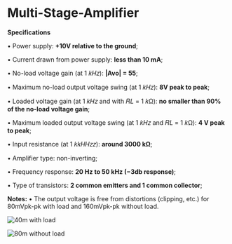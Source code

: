 # Multi-Stage-Amplifier

**Specifications**

• Power supply: **+10V relative to the ground**;

• Current drawn from power supply: **less than 10 mA**;

• No-load voltage gain (at 1 𝑘𝐻𝑧): **|Avo| = 55**;

• Maximum no-load output voltage swing (at 1 𝑘𝐻𝑧): **8V peak to peak**;

• Loaded voltage gain (at 1 𝑘𝐻𝑧 and with 𝑅𝐿 = 1 𝑘Ω): **no smaller than 90% of the no-load voltage gain**;

• Maximum loaded output voltage swing (at 1 𝑘𝐻𝑧 and 𝑅𝐿 = 1 𝑘Ω): **4 V peak to peak**;

• Input resistance (at 1 𝑘𝑘𝐻𝐻𝑧𝑧): **around 3000 kΩ**;

• Amplifier type: non-inverting;

• Frequency response: **20 Hz to 50 kHz (−3db response)**;

• Type of transistors: **2 common emitters and 1 common collector**;

**Notes:**
• The output voltage is free from distortions (clipping, etc.) for 80mVpk-pk with load and 160mVpk-pk without load.

![40m with load](https://user-images.githubusercontent.com/68084112/117607382-dc232b80-b129-11eb-9c5a-be88b2aa84eb.png)

![80m without load](https://user-images.githubusercontent.com/68084112/117607394-e1807600-b129-11eb-99cc-67fcea6b8e42.png)
